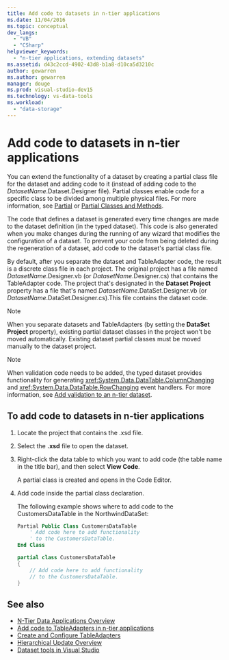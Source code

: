 ```yaml
---
title: Add code to datasets in n-tier applications
ms.date: 11/04/2016
ms.topic: conceptual
dev_langs:
  - "VB"
  - "CSharp"
helpviewer_keywords:
  - "n-tier applications, extending datasets"
ms.assetid: d43c2ccd-4902-43d8-b1a8-d10ca5d3210c
author: gewarren
ms.author: gewarren
manager: douge
ms.prod: visual-studio-dev15
ms.technology: vs-data-tools
ms.workload:
  - "data-storage"
---
```

# Add code to datasets in n-tier applications
You can extend the functionality of a dataset by creating a partial class file for the dataset and adding code to it (instead of adding code to the *DatasetName*.Dataset.Designer file). Partial classes enable code for a specific class to be divided among multiple physical files. For more information, see [Partial](/dotnet/visual-basic/language-reference/modifiers/partial) or [Partial Classes and Methods](/dotnet/csharp/programming-guide/classes-and-structs/partial-classes-and-methods).

The code that defines a dataset is generated every time changes are made to the dataset definition (in the typed dataset). This code is also generated when you make changes during the running of any wizard that modifies the configuration of a dataset. To prevent your code from being deleted during the regeneration of a dataset, add code to the dataset's partial class file.

By default, after you separate the dataset and TableAdapter code, the result is a discrete class file in each project. The original project has a file named *DatasetName*.Designer.vb (or *DatasetName*.Designer.cs) that contains the TableAdapter code. The project that's designated in the **Dataset Project** property has a file that's named *DatasetName*.DataSet.Designer.vb (or *DatasetName*.DataSet.Designer.cs).This file contains the dataset code.

> [!NOTE]
>  When you separate datasets and TableAdapters (by setting the **DataSet Project** property), existing partial dataset classes in the project won't be moved automatically. Existing dataset partial classes must be moved manually to the dataset project.

> [!NOTE]
>  When validation code needs to be added, the typed dataset provides functionality for generating <xref:System.Data.DataTable.ColumnChanging> and <xref:System.Data.DataTable.RowChanging> event handlers. For more information, see [Add validation to an n-tier dataset](../data-tools/add-validation-to-an-n-tier-dataset.md).

## To add code to datasets in n-tier applications

1.  Locate the project that contains the .xsd file.

2.  Select the **.xsd** file to open the dataset.

3.  Right-click the data table to which you want to add code (the table name in the title bar), and then select **View Code**.

     A partial class is created and opens in the Code Editor.

4.  Add code inside the partial class declaration.

     The following example shows where to add code to the CustomersDataTable in the NorthwindDataSet:

    ```vb
    Partial Public Class CustomersDataTable
        ' Add code here to add functionality
        ' to the CustomersDataTable.
    End Class
    ```
    ```csharp
    partial class CustomersDataTable
    {
        // Add code here to add functionality
        // to the CustomersDataTable.
    }
    ```

## See also

- [N-Tier Data Applications Overview](../data-tools/n-tier-data-applications-overview.md)
- [Add code to TableAdapters in n-tier applications](../data-tools/add-code-to-tableadapters-in-n-tier-applications.md)
- [Create and Configure TableAdapters](create-and-configure-tableadapters.md)
- [Hierarchical Update Overview](hierarchical-update.md)
- [Dataset tools in Visual Studio](../data-tools/dataset-tools-in-visual-studio.md)